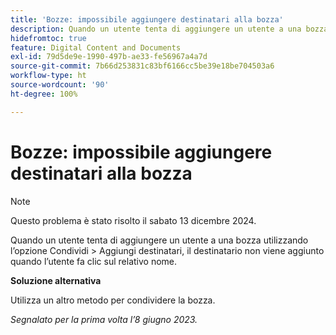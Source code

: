 ```yaml
---
title: 'Bozze: impossibile aggiungere destinatari alla bozza'
description: Quando un utente tenta di aggiungere un utente a una bozza utilizzando l’opzione Condividi > Aggiungi destinatari, il destinatario non viene aggiunto quando l’utente fa clic sul relativo nome.
hidefromtoc: true
feature: Digital Content and Documents
exl-id: 79d5de9e-1990-497b-ae33-fe56967a4a7d
source-git-commit: 7b66d253831c83bf6166cc5be39e18be704503a6
workflow-type: ht
source-wordcount: '90'
ht-degree: 100%

---
```


# Bozze: impossibile aggiungere destinatari alla bozza

>[!NOTE]
>
>Questo problema è stato risolto il sabato 13 dicembre 2024.

Quando un utente tenta di aggiungere un utente a una bozza utilizzando l’opzione Condividi > Aggiungi destinatari, il destinatario non viene aggiunto quando l’utente fa clic sul relativo nome.

**Soluzione alternativa**

Utilizza un altro metodo per condividere la bozza.

_Segnalato per la prima volta l’8 giugno 2023._
